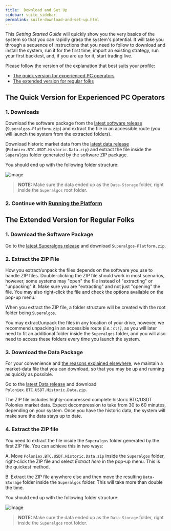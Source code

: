 ```yaml
---
title:  Download and Set Up
sidebar: suite_sidebar
permalink: suite-download-and-set-up.html
---
```


This *Getting Started Guide* will quickly show you the very basics of the system so that you can rapidly grasp the system's potential. It will take you through a sequence of instructions that you need to follow to download and install the system, run it for the first time, import an existing strategy, run your first backtest, and, if you are up for it, start trading live.

Please follow the version of the explanation that best suits your profile:

* [The quick version for experienced PC operators](#the-quick-version-for-experienced-pc-operators)
* [The extended version for regular folks](#the-extended-version-for-regular-folks)

## The Quick Version for Experienced PC Operators

### 1. Downloads

Download the software package from the [latest software release](https://github.com/Superalgos/DesktopApp/releases/tag/v.0.0.5-beta) (```Superalgos-Platform.zip```) and extract the file in an accessible route (you will launch the system from the extracted folders).

Download historic market data from the [latest data release](https://github.com/Superalgos/DesktopApp/releases/tag/data.poloniex.btc.usdt.2019.12.06) (```Poloniex.BTC.USDT.Historic.Data.zip```) and extract the file inside the ```Superalgos``` folder generated by the software ZIP package.

You should end up with the following folder structure:

![image](https://user-images.githubusercontent.com/13994516/65512836-56158b00-deda-11e9-8d81-0dcd79efb480.png)

> **NOTE:** Make sure the data ended up as the ```Data-Storage``` folder, right inside the ```Superalgos``` root folder.

### 2. Continue with [Running the Platform](Running-the-Platform)

## The Extended Version for Regular Folks

### 1. Download the Software Package

Go to the [latest Superalgos release](https://github.com/Superalgos/DesktopApp/releases/tag/v.0.0.5-beta) and download ```Superalgos-Platform.zip```.

### 2. Extract the ZIP File

How you extract/unpack the files depends on the software you use to handle ZIP files. Double-clicking the ZIP file should work in most scenarios, however, some systems may "open" the file instead of "extracting" or "unpacking" it. Make sure you are "extracting" and not just "opening" the file. You may also right-click the file and check the options available on the pop-up menu.

When you extract the ZIP file, a folder structure will be created with the root folder being ```Superalgos```.

You may extract/unpack the files in any location of your drive, however, we recommend unpacking in an accessible route *(i.e.: ```C:\```)*, as you will later need to fit an additional folder inside the ```Superalgos``` folder, and you will also need to access these folders every time you launch the system.

### 3. Download the Data Package

For your convenience and [the reasons explained elsewhere](What-to-Expect), we maintain a market-data file that you can download, so that you may be up and running as quickly as possible.

Go to the [latest Data release](https://github.com/Superalgos/DesktopApp/releases/tag/data.poloniex.btc.usdt.2019.12.06) and download ```Poloniex.BTC.USDT.Historic.Data.zip```.

The ZIP file includes highly-compressed complete historic BTC/USDT Poloniex market data. Expect decompression to take from 30 to 60 minutes, depending on your system. Once you have the historic data, the system will make sure the data stays up to date.

### 4. Extract the ZIP file

You need to extract the file inside the ```Superalgos``` folder generated by the first ZIP file. You can achieve this in two ways:

A. Move ```Poloniex.BTC.USDT.Historic.Data.zip``` inside the ```Superalgos``` folder, right-click the ZIP file and select *Extract here* in the pop-up menu. This is the quickest method.

B. Extract the ZIP file anywhere else and then move the resulting ```Data-Storage``` folder inside the ```Superalgos``` folder. This will take more than double the time.

You should end up with the following folder structure:

![image](https://user-images.githubusercontent.com/13994516/65512836-56158b00-deda-11e9-8d81-0dcd79efb480.png)

> **NOTE:** Make sure the data ended up as the ```Data-Storage``` folder, right inside the ```Superalgos``` root folder.